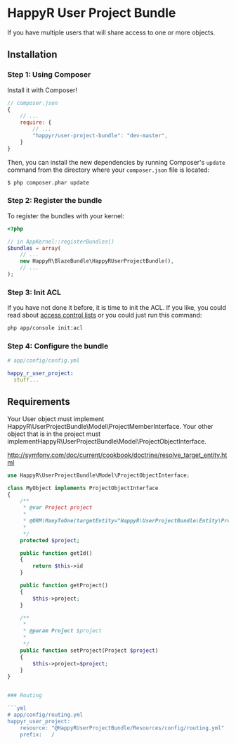 # HappyR User Project Bundle

If you have multiple users that will share access to one or more objects.

Installation
------------

### Step 1: Using Composer

Install it with Composer!

```js
// composer.json
{
    // ...
    require: {
        // ...
        "happyr/user-project-bundle": "dev-master",
    }
}
```

Then, you can install the new dependencies by running Composer's ``update``
command from the directory where your ``composer.json`` file is located:

```bash
$ php composer.phar update
```

### Step 2: Register the bundle

 To register the bundles with your kernel:

```php
<?php

// in AppKernel::registerBundles()
$bundles = array(
    // ...
    new HappyR\BlazeBundle\HappyRUserProjectBundle(),
    // ...
);
```
### Step 3: Init ACL

If you have not done it before, it is time to init the ACL. If you like, you could read about
[access control lists](http://symfony.com/doc/current/cookbook/security/acl.html) or
you could just run this command:

```bash
php app/console init:acl
```

### Step 4: Configure the bundle

``` yaml
# app/config/config.yml

happy_r_user_project:
  stuff...
```

Requirements
------------

Your User object must implement HappyR\UserProjectBundle\Model\ProjectMemberInterface.
Your other object that is in the project must implementHappyR\UserProjectBundle\Model\ProjectObjectInterface.

http://symfony.com/doc/current/cookbook/doctrine/resolve_target_entity.html

``` php
use HappyR\UserProjectBundle\Model\ProjectObjectInterface;

class MyObject implements ProjectObjectInterface
{
    /**
     * @var Project project
     *
     * @ORM\ManyToOne(targetEntity="HappyR\UserProjectBundle\Entity\Project", inversedBy="objects", cascade={"persist"})
     *
     */
    protected $project;

    public function getId()
    {
        return $this->id
    }

    public function getProject()
    {
        $this->project;
    }

    /**
     *
     * @param Project $project
     *
     */
    public function setProject(Project $project)
    {
        $this->project=$project;
    }
}


### Routing

```yml
# app/config/routing.yml
happyr_user_project:
    resource: "@HappyRUserProjectBundle/Resources/config/routing.yml"
    prefix:   /
```